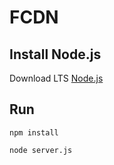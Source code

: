 # FCDN

## Install Node.js 

Download LTS [Node.js](https://nodejs.org/download/release/)

## Run
`npm install`

`node server.js`
